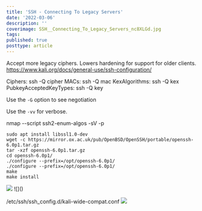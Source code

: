 ```yaml
---
title: 'SSH - Connecting To Legacy Servers'
date: '2022-03-06'
description: ''
coverimage: SSH__Connecting_To_Legacy_Servers_nc8XLGd.jpg
tags: 
published: true
posttype: article
---
```

Accept more legacy ciphers. Lowers hardening for support for older clients. 
https://www.kali.org/docs/general-use/ssh-configuration/



Ciphers: ssh -Q cipher
MACs: ssh -Q mac
KexAlgorithms: ssh -Q kex
PubkeyAcceptedKeyTypes: ssh -Q key


Use the `-G` option to see negotiation 

Use the `-vv` for verbose.


nmap --script ssh2-enum-algos -sV -p <port> <host>




```
sudo apt install libssl1.0-dev
wget -c https://mirror.ox.ac.uk/pub/OpenBSD/OpenSSH/portable/openssh-6.0p1.tar.gz
tar -xzf openssh-6.0p1.tar.gz
cd openssh-6.0p1/
./configure --prefix=/opt/openssh-6.0p1/
./configure --prefix=/opt/openssh-6.0p1/
make 
make install 
```
<img src="/static/c38f2220-e15a-46c4-a306-9bd78f59f012.png">
![]()


/etc/ssh/ssh_config.d/kali-wide-compat.conf
<img src="/static/77ebcb2a-7c9d-46a4-bdc2-492183739299.png">
![]()